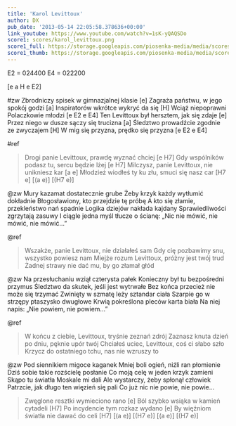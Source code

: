 ```yaml
---
title: 'Karol Levittoux'
author: DX
pub_date: '2013-05-14 22:05:58.378636+00:00'
link_youtube: https://www.youtube.com/watch?v=1sK-yQAQSDo
score1: scores/karol_levittoux.png
score1_full: https://storage.googleapis.com/piosenka-media/media/scores/karol_levittoux.png
score1_thumb: https://storage.googleapis.com/piosenka-media/media/scores/karol_levittoux.png.180x0_q85_upscale.jpg
---
```


E2 = 024400
E4 = 022200

[e a H e E2]

#zw
Zbrodniczy spisek w gimnazjalnej klasie [e]
Zagraża państwu, w jego spokój godzi [a]
Inspiratorów wkrótce wykryć da się [H]
Wciąż niepoprawni Polaczkowie młodzi [e E2 e E4]
Ten Levittoux był hersztem, jak się zdaje [e]
Przez niego w dusze sączy się trucizna [a]
Śledztwo prowadźcie zgodnie ze zwyczajem [H]
W mig się przyzna, prędko się przyzna [e E2 e E4]

#ref
>Drogi panie Levittoux, prawdę wyznać chciej [e H7]
>Gdy wspólników podasz tu, sercu będzie lżej [e H7]
>Milczysz, panie Levittoux, nie unikniesz kar [a e]
>Młodzież wiodłeś ty ku złu, smuci się nasz car [H7 e]
>[(a e)]
>[(H7 e)]

@zw
Mury kazamat dostatecznie grube
Żeby krzyk każdy wytłumić dokładnie
Błogosławiony, kto przejdzie tę próbę
A kto się złamie, przekleństwo nań spadnie 
Logika dziejów nakłada kajdany
Sprawiedliwości zgrzytają zasuwy
I ciągle jedna myśl tłucze o ścianę:
„Nic nie mówić, nie mówić, nie mówić...”

@ref
>Wszakże, panie Levittoux, nie działałeś sam
>Gdy cię pozbawimy snu, wszystko powiesz nam
>Miejże rozum Levittoux, próżny jest twój trud
>Żadnej strawy nie dać mu, by go złamał głód 
> 
> 

@zw
Na przesłuchaniu wziął czterysta pałek
Konieczny był tu bezpośredni przymus
Śledztwo da skutek, jeśli jest wytrwałe
Bez końca przecież nie może się trzymać 
Zwinięty w szmatę leży sztandar ciała
Szarpie go w strzępy ptaszysko dwugłowe
Krwią pokreślona pleców karta biała
Na niej napis: „Nie powiem, nie powiem...”

@ref
>W końcu z ciebie, Levittoux, tryśnie zeznań zdrój
>Zaznasz knuta dzień po dniu, pęknie upór twój
>Chciałeś uciec, Levittoux, coś ci słabo szło
>Krzycz do ostatniego tchu, nas nie wzruszy to
> 
> 

@zw
Pod siennikiem migoce kaganek
Mniej boli ogień, niźli ran płomienie
Dziś sobie takie rozścielę posłanie
Co moją celę w jeden krzyk zamieni 
Skąpo tu światła Moskale mi dali
Ale wystarczy, żeby spłonął człowiek
Patrzcie, jak długo ten więzień się pali
Co już nic nie powie, nie powie...

>Zwęglone resztki wymieciono rano [e]
>Ból szybko wsiąka w kamień cytadeli [H7]
>Po incydencie tym rozkaz wydano	 [e]
>By więźniom światła nie dawać do celi [H7]
>[(a e)]
>[(H7 e)]
>[(a e)]
>[(H7 e)]